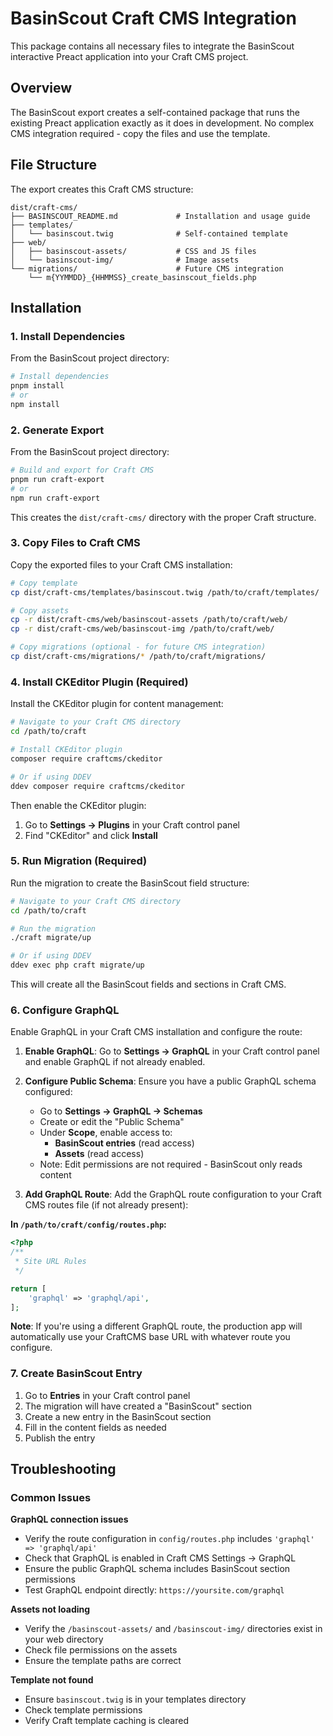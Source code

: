 # BasinScout Craft CMS Integration

This package contains all necessary files to integrate the BasinScout interactive Preact application into your Craft CMS project.

## Overview

The BasinScout export creates a self-contained package that runs the existing Preact application exactly as it does in development. No complex CMS integration required - copy the files and use the template.

## File Structure

The export creates this Craft CMS structure:

```
dist/craft-cms/
├── BASINSCOUT_README.md             # Installation and usage guide
├── templates/
│   └── basinscout.twig              # Self-contained template
├── web/
│   ├── basinscout-assets/           # CSS and JS files
│   └── basinscout-img/              # Image assets
└── migrations/                      # Future CMS integration
    └── m{YYMMDD}_{HHMMSS}_create_basinscout_fields.php
```

## Installation

### 1. Install Dependencies

From the BasinScout project directory:

```bash
# Install dependencies
pnpm install
# or
npm install
```

### 2. Generate Export

From the BasinScout project directory:

```bash
# Build and export for Craft CMS
pnpm run craft-export
# or
npm run craft-export
```

This creates the `dist/craft-cms/` directory with the proper Craft structure.

### 3. Copy Files to Craft CMS

Copy the exported files to your Craft CMS installation:

```bash
# Copy template
cp dist/craft-cms/templates/basinscout.twig /path/to/craft/templates/

# Copy assets
cp -r dist/craft-cms/web/basinscout-assets /path/to/craft/web/
cp -r dist/craft-cms/web/basinscout-img /path/to/craft/web/

# Copy migrations (optional - for future CMS integration)
cp dist/craft-cms/migrations/* /path/to/craft/migrations/
```

### 4. Install CKEditor Plugin (Required)

Install the CKEditor plugin for content management:

```bash
# Navigate to your Craft CMS directory
cd /path/to/craft

# Install CKEditor plugin
composer require craftcms/ckeditor

# Or if using DDEV
ddev composer require craftcms/ckeditor
```

Then enable the CKEditor plugin:

1. Go to **Settings → Plugins** in your Craft control panel
2. Find "CKEditor" and click **Install**

### 5. Run Migration (Required)

Run the migration to create the BasinScout field structure:

```bash
# Navigate to your Craft CMS directory
cd /path/to/craft

# Run the migration
./craft migrate/up

# Or if using DDEV
ddev exec php craft migrate/up
```

This will create all the BasinScout fields and sections in Craft CMS.

### 6. Configure GraphQL

Enable GraphQL in your Craft CMS installation and configure the route:

1. **Enable GraphQL**: Go to **Settings → GraphQL** in your Craft control panel and enable GraphQL if not already enabled.

2. **Configure Public Schema**: Ensure you have a public GraphQL schema configured:

   - Go to **Settings → GraphQL → Schemas**
   - Create or edit the "Public Schema"
   - Under **Scope**, enable access to:
     - **BasinScout entries** (read access)
     - **Assets** (read access)
   - Note: Edit permissions are not required - BasinScout only reads content

3. **Add GraphQL Route**: Add the GraphQL route configuration to your Craft CMS routes file (if not already present):

**In `/path/to/craft/config/routes.php`:**

```php
<?php
/**
 * Site URL Rules
 */

return [
    'graphql' => 'graphql/api',
];
```

**Note**: If you're using a different GraphQL route, the production app will automatically use your CraftCMS base URL with whatever route you configure.

### 7. Create BasinScout Entry

1. Go to **Entries** in your Craft control panel
2. The migration will have created a "BasinScout" section
3. Create a new entry in the BasinScout section
4. Fill in the content fields as needed
5. Publish the entry

## Troubleshooting

### Common Issues

**GraphQL connection issues**

- Verify the route configuration in `config/routes.php` includes `'graphql' => 'graphql/api'`
- Check that GraphQL is enabled in Craft CMS Settings → GraphQL
- Ensure the public GraphQL schema includes BasinScout section permissions
- Test GraphQL endpoint directly: `https://yoursite.com/graphql`

**Assets not loading**

- Verify the `/basinscout-assets/` and `/basinscout-img/` directories exist in your web directory
- Check file permissions on the assets
- Ensure the template paths are correct

**Template not found**

- Ensure `basinscout.twig` is in your templates directory
- Check template permissions
- Verify Craft template caching is cleared
